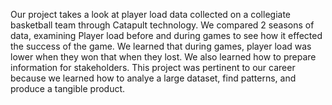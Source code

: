 Our project takes a look at player load data collected on a collegiate basketball team through Catapult technology. We compared 2 seasons of data, examining Player load before and during games to see how it effected the success of the game. We learned that during games, player load was lower when they won that when they lost. We also learned how to prepare information for stakeholders. This project was pertinent to our career because we learned how to analye a large dataset, find patterns, and produce a tangible product.
